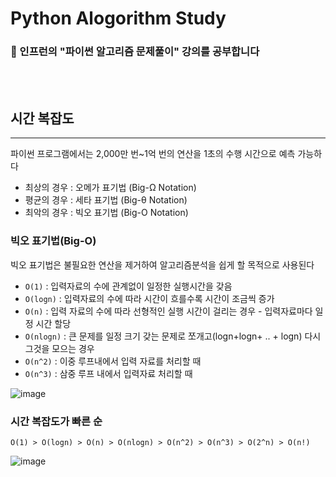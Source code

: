 
# Python Alogorithm Study
### 🥑 인프런의 "파이썬 알고리즘 문제풀이" 강의를 공부합니다

<br>
<br>

## 시간 복잡도

---
파이썬 프로그램에서는 2,000만 번~1억 번의 연산을 1초의 수행 시간으로 예측 가능하다
- 최상의 경우 : 오메가 표기법 (Big-Ω Notation)
- 평균의 경우 : 세타 표기법 (Big-θ Notation)
- 최악의 경우 : 빅오 표기법 (Big-O Notation)

### 빅오 표기법(Big-O)
빅오 표기법은 불필요한 연산을 제거하여 알고리즘분석을 쉽게 할 목적으로 사용된다
- `O(1)` : 입력자료의 수에 관계없이 일정한 실행시간을 갖음
- `O(logn)` : 입력자료의 수에 따라 시간이 흐를수록 시간이 조금씩 증가
- `O(n)` : 입력 자료의 수에 따라 선형적인 실행 시간이 걸리는 경우 - 입력자료마다 일정 시간 할당
- `O(nlogn)` : 큰 문제를 일정 크기 갖는 문제로 쪼개고(logn+logn+ .. + logn) 다시 그것을 모으는 경우
- `O(n^2)` : 이중 루프내에서 입력 자료를 처리할 때
- `O(n^3)` : 삼중 루프 내에서 입력자료 처리할 때

 ![image](https://user-images.githubusercontent.com/73453283/221763949-305fbbb1-f9ea-489c-8818-a2ab59a5c961.png)
### 시간 복잡도가 빠른 순
`O(1) > O(logn) > O(n) > O(nlogn) > O(n^2) > O(n^3) > O(2^n) > O(n!)`

![image](https://user-images.githubusercontent.com/73453283/221763168-bf0b52b1-e3d3-4f65-b0d6-e604a7b85fce.png)

